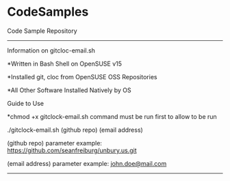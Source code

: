 # CodeSamples
Code Sample Repository

_______________________________________________________________________________________________

Information on gitcloc-email.sh

*Written in Bash Shell on OpenSUSE v15

*Installed git, cloc from OpenSUSE OSS Repositories

*All Other Software Installed Natively by OS

Guide to Use

*chmod +x gitclock-email.sh command must be run first to allow to be run

./gitclock-email.sh (github repo) (email address)

(github repo) parameter example: https://github.com/seanfreiburg/unbury.us.git

(email address) parameter example: john.doe@mail.com

______________________________________________________________________________________________
